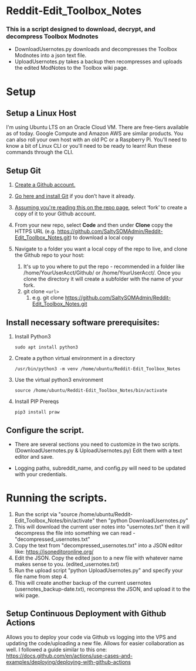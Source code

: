 # Reddit-Edit_Toolbox_Notes
 
### This is a script designed to download, decrypt, and decompress Toolbox Modnotes
- DownloadUsernotes.py downloads and decompresses the Toolbox Modnotes into a json text file.
- UploadUsernotes.py takes a backup then recompresses and uploads the edited ModNotes to the Toolbox wiki page.

# Setup

## Setup a Linux Host
I'm using Ubuntu LTS on an Oracle Cloud VM. There are free-tiers available as of today. Google Compute and Amazon AWS are similar products. You can also roll your own host with an old PC or a Raspberry Pi. You'll need to know a bit of Linux CLI or you'll need to be ready to learn! Run these commands through the CLI.

## Setup Git
1. [Create a Github account.](https://github.com/join)

2. [Go here and install Git](https://git-scm.com/book/en/v2/Getting-Started-Installing-Git) if you don’t have it already.

3. [Assuming you're reading this on the repo page](https://github.com/SaltySOMAdmin/Reddit-Edit_Toolbox_Notes), select ‘fork’ to create a copy of it to your Github account. 

4. From your new repo, select **Code** and then under **Clone** copy the HTTPS URL (e.g. https://github.com/SaltySOMAdmin/Reddit-Edit_Toolbox_Notes.git) to download a local copy

5. Navigate to a folder you want a local copy of the repo to live, and clone the Github repo to your host:
   1. It's up to you where to put the repo - recommended in a folder like /home/YourUserAcct/Github/ or /home/YourUserAcct/. Once you clone the directory it will create a subfolder with the name of your fork.
   2. git clone `<url>`
      1. e.g. git clone https://github.com/SaltySOMAdmin/Reddit-Edit_Toolbox_Notes.git

## Install necessary software prerequisites: 

1.  Install Python3

		sudo apt install python3

2.  Create a python virtual environment in a directory

		/usr/bin/python3 -m venv /home/ubuntu/Reddit-Edit_Toolbox_Notes

3.  Use the virtual python3 environment

		source /home/ubuntu/Reddit-Edit_Toolbox_Notes/bin/activate

4.  Install PIP Prereqs

		pip3 install praw
	


## Configure the script.
- There are several sections you need to customize in the two scripts. (DownloadUsernotes.py & UploadUsernotes.py) Edit them with a text editor and save.

- Logging paths, subreddit_name, and config.py will need to be updated with your credentials. 

# Running the scripts.
1.	Run the script via "source /home/ubuntu/Reddit-Edit_Toolbox_Notes/bin/activate" then "python DownloadUsernotes.py"
2.	This will download the current user notes into "usernotes.txt" then it will decompress the file into something we can read - "decompressed_usernotes.txt"
3.	Copy the text from "decompressed_usernotes.txt" into a JSON editor like: https://jsoneditoronline.org/
4.	Edit the JSON. Copy the edited json to a new file with whatever name makes sense to you. (edited_usernotes.txt)
5. 	Run the upload script "python UploadUsernotes.py" and specify your file name from step 4. 
6.  This will create another backup of the current usernotes (usernotes_backup-date.txt), recompress the JSON, and upload it to the wiki page. 

## Setup Continuous Deployment with Github Actions

Allows you to deploy your code via Github vs logging into the VPS and updating the code/uploading a new file. Allows for easier collaboration as well. I followed a guide similar to this one:
https://docs.github.com/en/actions/use-cases-and-examples/deploying/deploying-with-github-actions
